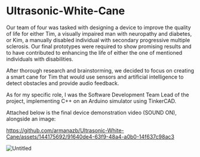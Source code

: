 # Ultrasonic-White-Cane

Our team of four was tasked with designing a device to improve the quality of life for either Tim, a visually impaired man with neuropathy and diabetes, or Kim, a manually disabled individual with secondary progressive multiple sclerosis. Our final prototypes were required to show promising results and to have contributed to enhancing the life of either the one of mentioned individuals with disabilities.

After thorough research and brainstorming, we decided to focus on creating a smart cane for Tim that would use sensors and artificial intelligence to detect obstacles and provide audio feedback.

As for my specific role, I was the Software Development Team Lead of the project, implementing C++ on an Arduino simulator using TinkerCAD.

Attached below is the final device demonstration video (SOUND ON), alongside an image:


https://github.com/armanazb/Ultrasonic-White-Cane/assets/144175692/91640de4-63f9-48a4-a0b0-14f637c98ac3



![Untitled](https://github.com/armanazb/Ultrasonic-White-Cane/assets/144175692/9cb5c641-3fb8-4011-8444-400c21421f65)
